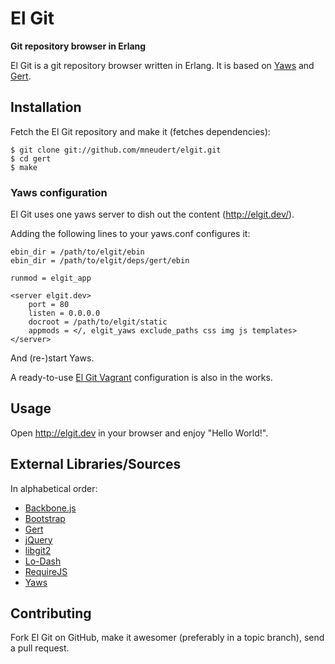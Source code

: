 # El Git

**Git repository browser in Erlang**

El Git is a git repository browser written in Erlang. It is based on
[Yaws](https://github.com/klacke/yaws) and
[Gert](https://github.com/mneudert/gert).

## Installation

Fetch the El Git repository and make it (fetches dependencies):

    $ git clone git://github.com/mneudert/elgit.git
    $ cd gert
    $ make

### Yaws configuration

El Git uses one yaws server to dish out the content (http://elgit.dev/).

Adding the following lines to your yaws.conf configures it:

    ebin_dir = /path/to/elgit/ebin
    ebin_dir = /path/to/elgit/deps/gert/ebin

    runmod = elgit_app

    <server elgit.dev>
        port = 80
        listen = 0.0.0.0
        docroot = /path/to/elgit/static
        appmods = </, elgit_yaws exclude_paths css img js templates>
    </server>

And (re-)start Yaws.

A ready-to-use [El Git Vagrant](https://github.com/mneudert/vagrant-elgit)
configuration is also in the works.

## Usage

Open http://elgit.dev in your browser and enjoy "Hello World!".

## External Libraries/Sources

In alphabetical order:

- [Backbone.js](http://backbonejs.org/)
- [Bootstrap](http://twitter.github.com/bootstrap/)
- [Gert](https://github.com/mneudert/gert/)
- [jQuery](http://jquery.com/)
- [libgit2](http://libgit2.github.com/)
- [Lo-Dash](http://lodash.com/)
- [RequireJS](http://requirejs.org/)
- [Yaws](https://github.com/klacke/yaws/)

## Contributing

Fork El Git on GitHub, make it awesomer (preferably in a topic branch),
send a pull request.
